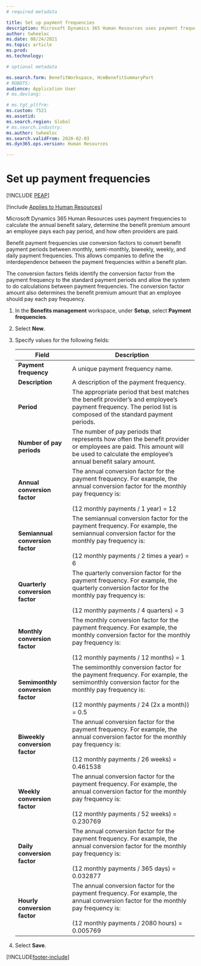 ```yaml
---
# required metadata

title: Set up payment frequencies
description: Microsoft Dynamics 365 Human Resources uses payment frequencies to calculate the annual benefit salary, determine the benefit premium amount an employee pays each pay period, and how often providers are paid.
author: twheeloc
ms.date: 08/24/2021
ms.topic: article
ms.prod: 
ms.technology: 

# optional metadata

ms.search.form: BenefitWorkspace, HcmBenefitSummaryPart
# ROBOTS: 
audience: Application User
# ms.devlang: 

# ms.tgt_pltfrm: 
ms.custom: 7521
ms.assetid: 
ms.search.region: Global
# ms.search.industry: 
ms.author: twheeloc
ms.search.validFrom: 2020-02-03
ms.dyn365.ops.version: Human Resources

---
```


# Set up payment frequencies


[!INCLUDE [PEAP](../includes/peap-2.md)]

[!include [Applies to Human Resources](../includes/applies-to-hr.md)]

Microsoft Dynamics 365 Human Resources uses payment frequencies to calculate the annual benefit salary, determine the benefit premium amount an employee pays each pay period, and how often providers are paid.

Benefit payment frequencies use conversion factors to convert benefit payment periods between monthly, semi-monthly, biweekly, weekly, and daily payment frequencies. This allows companies to define the interdependence between the payment frequencies within a benefit plan.

The conversion factors fields identify the conversion factor from the payment frequency to the standard payment periods and allow the system to do calculations between payment frequencies. The conversion factor amount also determines the benefit premium amount that an employee should pay each pay frequency.

1. In the **Benefits management** workspace, under **Setup**, select **Payment frequencies**.

2. Select **New**.

3. Specify values for the following fields:

   | Field | Description |
   | --- | --- |
   | **Payment frequency** | A unique payment frequency name. |
   | **Description** | A description of the payment frequency. |
   | **Period** | The appropriate period that best matches the benefit provider’s and employee’s payment frequency. The period list is composed of the standard payment periods. |
   | **Number of pay periods** | The number of pay periods that represents how often the benefit provider or employees are paid. This amount will be used to calculate the employee‘s annual benefit salary amount. |
   | **Annual conversion factor** | The annual conversion factor for the payment frequency. For example, the annual conversion factor for the monthly pay frequency is: </br></br>(12 monthly payments / 1 year) = 12 |
   | **Semiannual conversion factor** | The semiannual conversion factor for the payment frequency. For example, the semiannual conversion factor for the monthly pay frequency is: </br></br>(12 monthly payments / 2 times a year) = 6 |
   | **Quarterly conversion factor** | The quarterly conversion factor for the payment frequency. For example, the quarterly conversion factor for the monthly pay frequency is: </br></br>(12 monthly payments / 4 quarters) = 3 |
   | **Monthly conversion factor** | The monthly conversion factor for the payment frequency. For example, the monthly conversion factor for the monthly pay frequency is: </br></br>(12 monthly payments / 12 months) = 1 |
   | **Semimonthly conversion factor** | The semimonthly conversion factor for the payment frequency. For example, the semimonthly conversion factor for the monthly pay frequency is: </br></br>(12 monthly payments / 24 (2x a month)) = 0.5 | 
   | **Biweekly conversion factor** | The annual conversion factor for the payment frequency. For example, the annual conversion factor for the monthly pay frequency is: </br></br>(12 monthly payments / 26 weeks) = 0.461538 |
   | **Weekly conversion factor** | The annual conversion factor for the payment frequency. For example, the annual conversion factor for the monthly pay frequency is: </br></br>(12 monthly payments / 52 weeks) = 0.230769 |
   | **Daily conversion factor** | The annual conversion factor for the payment frequency. For example, the annual conversion factor for the monthly pay frequency is: </br></br>(12 monthly payments / 365 days) = 0.032877 |
   | **Hourly conversion factor** | The annual conversion factor for the payment frequency. For example, the annual conversion factor for the monthly pay frequency is: </br></br>(12 monthly payments / 2080 hours) = 0.005769

4. Select **Save**. 


[!INCLUDE[footer-include](../includes/footer-banner.md)]
